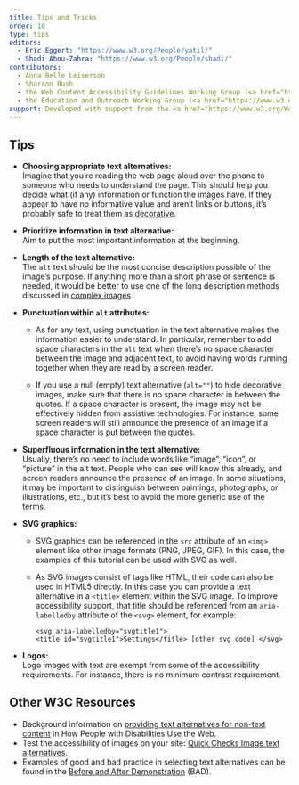 ```yaml
---
title: Tips and Tricks
order: 10
type: tips
editors:
  - Eric Eggert: "https://www.w3.org/People/yatil/"
  - Shadi Abou-Zahra: "https://www.w3.org/People/shadi/"
contributors:
  - Anna Belle Leiserson
  - Sharron Rush
  - the Web Content Accessibility Guidelines Working Group (<a href="https://www.w3.org/WAI/GL/">WCAG WG</a>)
  - the Education and Outreach Working Group (<a href="https://www.w3.org/WAI/EO/">EOWG</a>)
support: Developed with support from the <a href="https://www.w3.org/WAI/ACT/">WAI-ACT project</a>, co-funded by the <strong>European Commission <abbr title="Information Society Technologies">IST</abbr> Programme</strong>.
---
```


## Tips

-   **Choosing appropriate text alternatives:** <br>
    Imagine that you’re reading the web page aloud over the phone to someone who needs to understand the page. This should help you decide what (if any) information or function the images have. If they appear to have no informative value and aren’t links or buttons, it’s probably safe to treat them as [decorative](decorative.html).

-   **Prioritize information in text alternative:** <br>
    Aim to put the most important information at the beginning.

-   **Length of the text alternative:** <br>
    The `alt` text should be the most concise description possible of the image’s purpose. If anything more than a short phrase or sentence is needed, it would be better to use one of the long description methods discussed in [complex images](complex.html).

-   **Punctuation within `alt` attributes:**

    * As for any text, using punctuation in the text alternative makes the information easier to understand. In particular, remember to add space characters in the `alt` text when there’s no space character between the image and adjacent text, to avoid having words running together when they are read by a screen reader.

    * If you use a null (empty) text alternative (`alt=""`) to hide decorative images, make sure that there is no space character in between the quotes. If a space character is present, the image may not be effectively hidden from assistive technologies. For instance, some screen readers will still announce the presence of an image if a space character is put between the quotes.

-   **Superfluous information in the text alternative:** <br>
    Usually, there’s no need to include words like “image”, “icon”, or “picture” in the alt text. People who can see will know this already, and screen readers announce the presence of an image. In some situations, it may be important to distinguish between paintings, photographs, or illustrations, etc., but it’s best to avoid the more generic use of the terms.

-   **SVG graphics:**

    * SVG graphics can be referenced in the `src` attribute of an `<img>` element like other image formats (PNG, JPEG, GIF). In this case, the examples of this tutorial can be used with SVG as well.

    * As SVG images consist of tags like HTML, their code can also be used in HTML5 directly. In this case you can provide a text alternative in a `<title>` element within the SVG image. To improve accessibility support, that title should be referenced from an `aria-labelledby` attribute of the `<svg>` element, for example:

      `<svg aria-labelledby="svgtitle1"> <title id="svgtitle1">Settings</title> [other svg code] </svg>`

-   **Logos:** <br>
    Logo images with text are exempt from some of the accessibility requirements. For instance, there is no minimum contrast requirement.

## Other W3C Resources

-   Background information on [providing text alternatives for non-text content](https://www.w3.org/WAI/intro/people-use-web/principles#alternatives) in How People with Disabilities Use the Web.
-   Test the accessibility of images on your site: [Quick Checks Image text alternatives](https://www.w3.org/WAI/EO/Drafts/eval/checks#images).
-   Examples of good and bad practice in selecting text alternatives can be found in the [Before and After Demonstration](https://www.w3.org/WAI/demos/bad/) (BAD).
